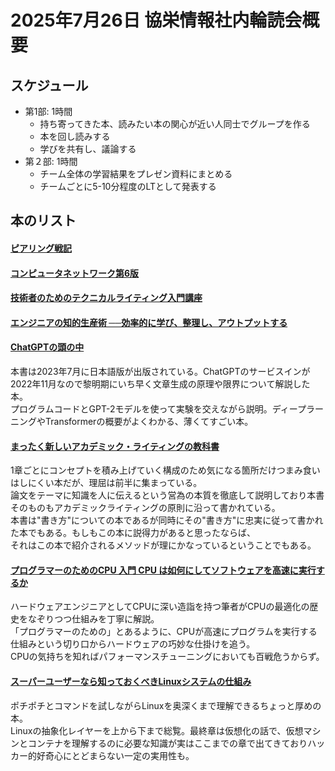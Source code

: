 # 2025年7月26日 協栄情報社内輪読会概要
## スケジュール
- 第1部: 1時間
  - 持ち寄ってきた本、読みたい本の関心が近い人同士でグループを作る
  - 本を回し読みする
  - 学びを共有し、議論する
- 第２部: 1時間
  - チーム全体の学習結果をプレゼン資料にまとめる
  - チームごとに5-10分程度のLTとして発表する

## 本のリスト
#### [ピアリング戦記](https://bookmeter.com/books/20036261)
#### [コンピュータネットワーク第6版](https://bookmeter.com/books/20921834)
#### [技術者のためのテクニカルライティング入門講座](https://bookmeter.com/books/13195512)
#### [エンジニアの知的生産術 ──効率的に学び、整理し、アウトプットする](https://bookmeter.com/books/13035418)
#### [ChatGPTの頭の中](https://bookmeter.com/books/21336140)
本書は2023年7月に日本語版が出版されている。ChatGPTのサービスインが2022年11月なので黎明期にいち早く文章生成の原理や限界について解説した本。  
プログラムコードとGPT-2モデルを使って実験を交えながら説明。ディープラーニングやTransformerの概要がよくわかる、薄くてすごい本。

#### [まったく新しいアカデミック・ライティングの教科書](https://bookmeter.com/books/22032756)
1章ごとにコンセプトを積み上げていく構成のため気になる箇所だけつまみ食いはしにくい本だが、理屈は前半に集まっている。  
論文をテーマに知識を人に伝えるという営為の本質を徹底して説明しており本書そのものもアカデミックライティングの原則に沿って書かれている。  
本書は"書き方"についての本であるが同時にその"書き方"に忠実に従って書かれた本でもある。もしもこの本に説得力があると思ったならば、  
それはこの本で紹介されるメソッドが理にかなっているということでもある。

#### [プログラマーのためのCPU 入門 CPU は如何にしてソフトウェアを高速に実行するか](https://bookmeter.com/books/20714000)
ハードウェアエンジニアとしてCPUに深い造詣を持つ筆者がCPUの最適化の歴史をなぞりつつ仕組みを丁寧に解説。  
「プログラマーのための」とあるように、CPUが高速にプログラムを実行する仕組みという切り口からハードウェアの巧妙な仕掛けを追う。  
CPUの気持ちを知ればパフォーマンスチューニングにおいても百戦危うからず。

#### [スーパーユーザーなら知っておくべきLinuxシステムの仕組み](https://bookmeter.com/books/19298089)
ポチポチとコマンドを試しながらLinuxを奥深くまで理解できるちょっと厚めの本。  
Linuxの抽象化レイヤーを上から下まで総覧。最終章は仮想化の話で、仮想マシンとコンテナを理解するのに必要な知識が実はここまでの章で出てきておりハッカー的好奇心にとどまらない一定の実用性も。